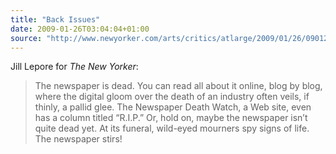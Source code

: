 ```yaml
---
title: "Back Issues"
date: 2009-01-26T03:04:04+01:00
source: "http://www.newyorker.com/arts/critics/atlarge/2009/01/26/090126crat_atlarge_lepore"
---
```


Jill Lepore for <cite>The New Yorker</cite>:

> The newspaper is dead. You can read all about it online, blog by blog, where the digital gloom over the death of an industry often veils, if thinly, a pallid glee. The Newspaper Death Watch, a Web site, even has a column titled “R.I.P.” Or, hold on, maybe the newspaper isn’t quite dead yet. At its funeral, wild-eyed mourners spy signs of life. The newspaper stirs!
